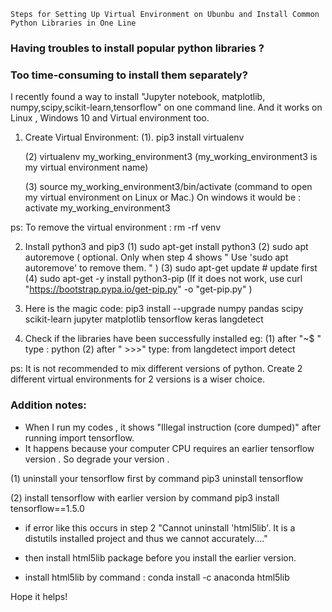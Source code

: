 
    Steps for Setting Up Virtual Environment on Ubunbu and Install Common Python Libraries in One Line 
    
### Having troubles to install popular python libraries ? 
### Too time-consuming to install them separately?

 I recently found a way to install "Jupyter notebook, matplotlib, numpy,scipy,scikit-learn,tensorflow" on one command line.
 And it works on Linux , Windows 10 and Virtual environment too.

1. Create Virtual Environment:
   (1). pip3 install virtualenv

   (2) virtualenv my_working_environment3  (my_working_environment3 is my virtual environment name)

   (3) source my_working_environment3/bin/activate  (command to open my virtual environment on Linux or Mac.)
    On windows it would be : activate my_working_environment3 

ps: To remove the virtual environment : rm -rf venv


2. Install python3 and pip3
   (1) sudo apt-get install python3
   (2) sudo apt autoremove ( optional. Only when step 4 shows " Use 'sudo apt autoremove' to remove them. " ) 
   (3) sudo apt-get update  # update first 
   (4) sudo apt-get -y install python3-pip
    (If it does not work, use curl "https://bootstrap.pypa.io/get-pip.py" -o "get-pip.py" )



3. Here is the magic code:
   pip3 install --upgrade  numpy pandas scipy scikit-learn jupyter matplotlib tensorflow keras langdetect 
   
   
   
4. Check if the libraries have been successfully installed 
   eg: 
   (1) after "~$ " type : python
   (2) after " >>>" type: from langdetect import detect


ps: It is not recommended to mix different versions of python. Create 2 different virtual environments for 2 versions is a wiser choice.


### Addition notes:
* When I run my codes , it shows "Illegal instruction (core dumped)" after running import tensorflow.
* It happens because your computer CPU requires an earlier tensorflow version . So degrade your version . 

(1) uninstall your tensorflow first by command 
    pip3 uninstall tensorflow 

(2) install tensorflow with earlier version by command 
    pip3 install tensorflow==1.5.0
 
* if error like this occurs in step 2 "Cannot uninstall 'html5lib'. It is a distutils installed project and thus we cannot accurately...." 
*  then install html5lib package before you install the earlier version.
  
* install html5lib by command :  conda install -c anaconda html5lib 
    
Hope it helps!
